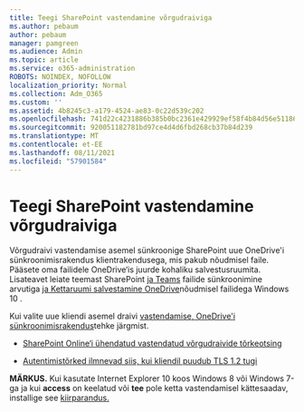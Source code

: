```yaml
---
title: Teegi SharePoint vastendamine võrgudraiviga
ms.author: pebaum
author: pebaum
manager: pamgreen
ms.audience: Admin
ms.topic: article
ms.service: o365-administration
ROBOTS: NOINDEX, NOFOLLOW
localization_priority: Normal
ms.collection: Adm_O365
ms.custom: ''
ms.assetid: 4b8245c3-a179-4524-ae83-0c22d539c202
ms.openlocfilehash: 741d22c4231886b385b0bc2361e429929ef58f4b84d56e51186f129fc5d07921
ms.sourcegitcommit: 920051182781bd97ce4d4d6fbd268cb37b84d239
ms.translationtype: MT
ms.contentlocale: et-EE
ms.lasthandoff: 08/11/2021
ms.locfileid: "57901584"
---
```

# <a name="map-a-sharepoint-library-to-a-network-drive"></a>Teegi SharePoint vastendamine võrgudraiviga

Võrgudraivi vastendamise asemel sünkroonige SharePoint uue OneDrive'i sünkroonimisrakendus klientrakendusega, mis pakub nõudmisel faile. Pääsete oma failidele OneDrive‘is juurde kohaliku salvestusruumita. Lisateavet leiate teemast SharePoint [ja Teams](https://support.microsoft.com/office/sync-sharepoint-and-teams-files-with-your-computer-6de9ede8-5b6e-4503-80b2-6190f3354a88) failide sünkroonimine arvutiga [ja Kettaruumi salvestamine OneDrive](https://support.microsoft.com/office/save-disk-space-with-onedrive-files-on-demand-for-windows-10-0e6860d3-d9f3-4971-b321-7092438fb38e)nõudmisel failidega Windows 10 .

Kui valite uue kliendi asemel draivi [vastendamise, OneDrive'i sünkroonimisrakendus](https://support.microsoft.com/office/sync-sharepoint-and-teams-files-with-your-computer-6de9ede8-5b6e-4503-80b2-6190f3354a88)tehke järgmist.

- [SharePoint Online‘i ühendatud vastendatud võrgudraivide tõrkeotsing](https://docs.microsoft.com/sharepoint/support/administration/troubleshoot-mapped-network-drives)

- [Autentimistõrked ilmnevad siis, kui kliendil puudub TLS 1.2 tugi](https://docs.microsoft.com/sharepoint/troubleshoot/administration/authentication-errors-tls12-support#network-drive-mapped-to-a-sharepoint-library)  

**MÄRKUS.** Kui kasutate Internet Explorer 10 koos Windows 8 või Windows 7-ga ja kui **access** on keelatud või **tee** pole ketta vastendamisel kättesaadav, installige see [kiirparandus.](https://support.microsoft.com/topic/error-when-you-open-a-sharepoint-document-library-in-windows-explorer-or-map-a-network-drive-to-the-library-after-you-install-internet-explorer-10-96e640ba-059f-9b09-bb91-2a0319ee8b1d)